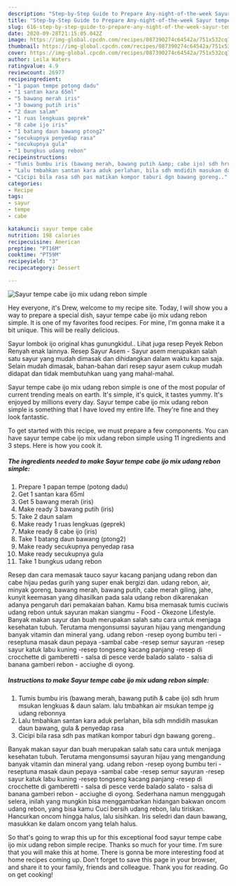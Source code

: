 ```yaml
---
description: "Step-by-Step Guide to Prepare Any-night-of-the-week Sayur tempe cabe ijo mix udang rebon simple"
title: "Step-by-Step Guide to Prepare Any-night-of-the-week Sayur tempe cabe ijo mix udang rebon simple"
slug: 616-step-by-step-guide-to-prepare-any-night-of-the-week-sayur-tempe-cabe-ijo-mix-udang-rebon-simple
date: 2020-09-28T21:15:05.042Z
image: https://img-global.cpcdn.com/recipes/087390274c64542a/751x532cq70/sayur-tempe-cabe-ijo-mix-udang-rebon-simple-foto-resep-utama.jpg
thumbnail: https://img-global.cpcdn.com/recipes/087390274c64542a/751x532cq70/sayur-tempe-cabe-ijo-mix-udang-rebon-simple-foto-resep-utama.jpg
cover: https://img-global.cpcdn.com/recipes/087390274c64542a/751x532cq70/sayur-tempe-cabe-ijo-mix-udang-rebon-simple-foto-resep-utama.jpg
author: Leila Waters
ratingvalue: 4.9
reviewcount: 26977
recipeingredient:
- "1 papan tempe potong dadu"
- "1 santan kara 65ml"
- "5 bawang merah iris"
- "3 bawang putih iris"
- "2 daun salam"
- "1 ruas lengkuas geprek"
- "8 cabe ijo iris"
- "1 batang daun bawang ptong2"
- "secukupnya penyedap rasa"
- "secukupnya gula"
- "1 bungkus udang rebon"
recipeinstructions:
- "Tumis bumbu iris (bawang merah, bawang putih &amp; cabe ijo) sdh hrum msukan lengkuas &amp; daun salam. lalu tmbahkan air msukan tempe jg udang rebonnya"
- "Lalu tmbahkan santan kara aduk perlahan, bila sdh mndidih masukan daun bawang, gula &amp; penyedap rasa"
- "Cicipi bila rasa sdh pas matikan kompor taburi dgn bawang goreng.."
categories:
- Recipe
tags:
- sayur
- tempe
- cabe

katakunci: sayur tempe cabe 
nutrition: 198 calories
recipecuisine: American
preptime: "PT16M"
cooktime: "PT59M"
recipeyield: "3"
recipecategory: Dessert

---
```



![Sayur tempe cabe ijo mix udang rebon simple](https://img-global.cpcdn.com/recipes/087390274c64542a/751x532cq70/sayur-tempe-cabe-ijo-mix-udang-rebon-simple-foto-resep-utama.jpg)

Hey everyone, it's Drew, welcome to my recipe site. Today, I will show you a way to prepare a special dish, sayur tempe cabe ijo mix udang rebon simple. It is one of my favorites food recipes. For mine, I'm gonna make it a bit unique. This will be really delicious.

Sayur lombok ijo original khas gunungkidul.. Lihat juga resep Peyek Rebon Renyah enak lainnya. Resep Sayur Asem - Sayur asem merupakan salah satu sayur yang mudah dimasak dan dihidangkan dalam waktu kapan saja. Selain mudah dimasak, bahan-bahan dari resep sayur asem cukup mudah didapat dan tidak membutuhkan uang yang mahal-mahal.

Sayur tempe cabe ijo mix udang rebon simple is one of the most popular of current trending meals on earth. It's simple, it's quick, it tastes yummy. It's enjoyed by millions every day. Sayur tempe cabe ijo mix udang rebon simple is something that I have loved my entire life. They're fine and they look fantastic.


To get started with this recipe, we must prepare a few components. You can have sayur tempe cabe ijo mix udang rebon simple using 11 ingredients and 3 steps. Here is how you cook it.

<!--inarticleads1-->

##### The ingredients needed to make Sayur tempe cabe ijo mix udang rebon simple:

1. Prepare 1 papan tempe (potong dadu)
1. Get 1 santan kara 65ml
1. Get 5 bawang merah (iris)
1. Make ready 3 bawang putih (iris)
1. Take 2 daun salam
1. Make ready 1 ruas lengkuas (geprek)
1. Make ready 8 cabe ijo (iris)
1. Take 1 batang daun bawang (ptong2)
1. Make ready secukupnya penyedap rasa
1. Make ready secukupnya gula
1. Take 1 bungkus udang rebon


Resep dan cara memasak tauco sayur kacang panjang udang rebon dan cabe hijau pedas gurih yang super enak bergizi dan. udang rebon, air, minyak goreng, bawang merah, bawang putih, cabe merah giling, jahe, kunyit keemasan yang dihasilkan pada sala udang rebon dikarenakan adanya pengaruh dari pemakaian bahan. Kamu bisa memasak tumis cuciwis udang rebon untuk sayuran makan siangmu - Food - Okezone Lifestyle. Banyak makan sayur dan buah merupakan salah satu cara untuk menjaga kesehatan tubuh. Terutama mengonsumsi sayuran hijau yang mengandung banyak vitamin dan mineral yang. udang rebon -resep oyong bumbu teri -reseptuna masak daun pepaya -sambal cabe -resep semur sayuran -resep sayur katuk labu kuning -resep tongseng kacang panjang -resep di crocchette di gamberetti - salsa di pesce verde balado salato - salsa di banana gamberi rebon - acciughe di oyong. 

<!--inarticleads2-->

##### Instructions to make Sayur tempe cabe ijo mix udang rebon simple:

1. Tumis bumbu iris (bawang merah, bawang putih &amp; cabe ijo) sdh hrum msukan lengkuas &amp; daun salam. lalu tmbahkan air msukan tempe jg udang rebonnya
1. Lalu tmbahkan santan kara aduk perlahan, bila sdh mndidih masukan daun bawang, gula &amp; penyedap rasa
1. Cicipi bila rasa sdh pas matikan kompor taburi dgn bawang goreng..


Banyak makan sayur dan buah merupakan salah satu cara untuk menjaga kesehatan tubuh. Terutama mengonsumsi sayuran hijau yang mengandung banyak vitamin dan mineral yang. udang rebon -resep oyong bumbu teri -reseptuna masak daun pepaya -sambal cabe -resep semur sayuran -resep sayur katuk labu kuning -resep tongseng kacang panjang -resep di crocchette di gamberetti - salsa di pesce verde balado salato - salsa di banana gamberi rebon - acciughe di oyong. Sederhana namun menggugah selera, inilah yang mungkin bisa menggambarkan hidangan bakwan oncom udang rebon, yang bisa kamu Cuci bersih udang rebon, lalu tiriskan. Hancurkan oncom hingga halus, lalu sisihkan. Iris seledri dan daun bawang, masukkan ke dalam oncom yang telah halus. 

So that's going to wrap this up for this exceptional food sayur tempe cabe ijo mix udang rebon simple recipe. Thanks so much for your time. I'm sure that you will make this at home. There is gonna be more interesting food at home recipes coming up. Don't forget to save this page in your browser, and share it to your family, friends and colleague. Thank you for reading. Go on get cooking!
